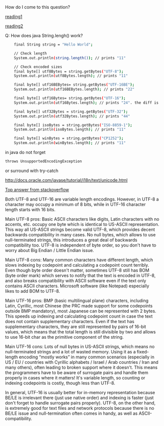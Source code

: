 How do I come to this question?

[reading1](https://www.joelonsoftware.com/2003/10/08/the-absolute-minimum-every-software-developer-absolutely-positively-must-know-about-unicode-and-character-sets-no-excuses/)

[reading2](http://www.unicode.org/notes/tn23/)

Q: How does java String.lengh() work?
```bash
    final String string = "Hello World";

    // Check length
    System.out.println(string.length()); // prints "11"

    // Check encoded sizes
    final byte[] utf8Bytes = string.getBytes("UTF-8");
    System.out.println(utf8Bytes.length); // prints "11"

    final byte[] utf16BEBytes= string.getBytes("UTF-16BE");
    System.out.println(utf16BEBytes.length); // prints "22"

    final byte[] utf16Bytes= string.getBytes("UTF-16");
    System.out.println(utf16Bytes.length); // prints "24". the diff is BOM : byte order mark

    final byte[] utf32Bytes = string.getBytes("UTF-32");
    System.out.println(utf32Bytes.length); // prints "44"

    final byte[] isoBytes = string.getBytes("ISO-8859-1");
    System.out.println(isoBytes.length); // prints "11"

    final byte[] winBytes = string.getBytes("CP1252");
    System.out.println(winBytes.length); // prints "11"
```

in java do not forget
```bash
throws UnsupportedEncodingException
```
or surround with try-catch

http://docs.oracle.com/javase/tutorial/i18n/text/unicode.html

[Top answer from stackoverflow](https://stackoverflow.com/questions/4655250/difference-between-utf-8-and-utf-16)

Both UTF-8 and UTF-16 are variable length encodings. However, in UTF-8 a character may occupy a minimum of 8 bits, while in UTF-16 character length starts with 16 bits.

Main UTF-8 pros:
Basic ASCII characters like digits, Latin characters with no accents, etc. occupy one byte which is identical to US-ASCII representation. This way all US-ASCII strings become valid UTF-8, which provides decent backwards compatibility in many cases.
No null bytes, which allows to use null-terminated strings, this introduces a great deal of backwards compatibility too.
UTF-8 is independent of byte order, so you don't have to worry about Big Endian / Little Endian issue.

Main UTF-8 cons:
Many common characters have different length, which slows indexing by codepoint and calculating a codepoint count terribly.
Even though byte order doesn't matter, sometimes UTF-8 still has BOM (byte order mark) which serves to notify that the text is encoded in UTF-8, and also breaks compatibility with ASCII software even if the text only contains ASCII characters. Microsoft software (like Notepad) especially likes to add BOM to UTF-8.

Main UTF-16 pros:
BMP (basic multilingual plane) characters, including Latin, Cyrillic, most Chinese (the PRC made support for some codepoints outside BMP mandatory), most Japanese can be represented with 2 bytes. This speeds up indexing and calculating codepoint count in case the text does not contain supplementary characters.
Even if the text has supplementary characters, they are still represented by pairs of 16-bit values, which means that the total length is still divisible by two and allows to use 16-bit char as the primitive component of the string.

Main UTF-16 cons:
Lots of null bytes in US-ASCII strings, which means no null-terminated strings and a lot of wasted memory.
Using it as a fixed-length encoding “mostly works” in many common scenarios (especially in US / EU / countries with Cyrillic alphabets / Israel / Arab countries / Iran and many others), often leading to broken support where it doesn't. This means the programmers have to be aware of surrogate pairs and handle them properly in cases where it matters!
It's variable length, so counting or indexing codepoints is costly, though less than UTF-8.

In general, UTF-16 is usually better for in-memory representation because BE/LE is irrelevant there (just use native order) and indexing is faster (just don't forget to handle surrogate pairs properly). UTF-8, on the other hand, is extremely good for text files and network protocols because there is no BE/LE issue and null-termination often comes in handy, as well as ASCII-compatibility.
